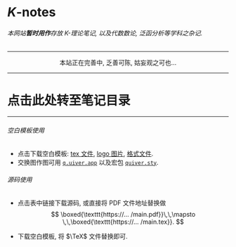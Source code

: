 # $K$-notes

###### 本网站**暂时用作**存放 $K$-理论笔记, 以及代数数论, 泛函分析等学科之杂记. 

***

<center>本站正在完善中, 乏善可陈, 姑妄观之可也...</center>

***
# 点击此处转至笔记目录

***

###### 空白模板使用

* 点击下载空白模板: [tex 文件](https://czhang271828.github.io/z/K-notes/AA%E7%A9%BA%E7%99%BD%E6%A8%A1%E6%9D%BF/main.tex), [logo 图片](https://czhang271828.github.io/z/K-notes/AA%E7%A9%BA%E7%99%BD%E6%A8%A1%E6%9D%BF/logo.png), [格式文件](https://czhang271828.github.io/z/K-notes/AA%E7%A9%BA%E7%99%BD%E6%A8%A1%E6%9D%BF/MainStyle.cls). 
* 交换图作图可用 [$\texttt{q.uiver.app}$](https://q.uiver.app/) 以及宏包 [$\texttt{quiver.sty}$](https://raw.githubusercontent.com/varkor/quiver/master/src/quiver.sty).

###### 源码使用

* 点击表中链接下载源码, 或直接将 PDF 文件地址替换做
  $$
  \boxed{\texttt{https://... /main.pdf}}\,\,\mapsto \,\,\boxed{\texttt{https://... /main.tex}}.
  $$

* 下载空白模板, 将 $\TeX$ 文件替换即可. 